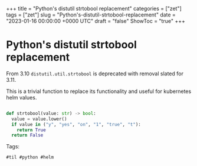 +++
title = "Python's distutil strtobool replacement"
categories = ["zet"]
tags = ["zet"]
slug = "Python's-distutil-strtobool-replacement"
date = "2023-01-16 00:00:00 +0000 UTC"
draft = "false"
ShowToc = "true"
+++

# Python's distutil strtobool replacement

From 3.10 `distutil.util.strtobool` is deprecated with removal slated for
3.11.

This is a trivial function to replace its functionality and useful for kubernetes
helm values.

```python

def strtobool(value: str) -> bool:
  value = value.lower()
  if value in ("y", "yes", "on", "1", "true", "t"):
    return True
  return False
```

Tags:

    #til #python #helm
